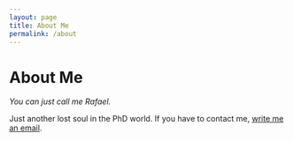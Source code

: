 ```yaml
---
layout: page
title: About Me
permalink: /about
---
```


# About Me

*You can just call me Rafael.*

Just another lost soul in the PhD world. If you have to contact me, <a href="mailto:rafael.wu@pm.me">write me an email</a>.
